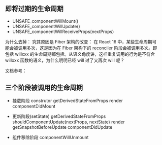## 即将过期的生命周期

- UNSAFE_componentWillMount()
- UNSAFE_componentWillUpdate()
- UNSAFE_componentWillReceiveProps(nextProps)

为什么去掉：
究其原因是 Fiber 架构的改变：
在 React 16 中，某些生命周期可能会被调用多次，这是因为在 Fiber 架构下的 reconciler 阶段会被调用多次。即包括 willxxx 的生命周期都包括。从语义角度讲，这样重复调用的行为是不符合 willxxx 函数的语义，为什么明明已经 will 过了又再次 will 呢？

文档参考：
[](http://meloguo.com/2019/01/12/react%E6%96%B0%E7%94%9F%E5%91%BD%E5%91%A8%E6%9C%9F/)

## 三个阶段被调用的生命周期

- 挂载阶段
construtor
getDerivedStateFromProps
render
componentDidMount

- 更新阶段(setState)
getDerivedStateFromProps
shouldComponentUpdate(nextProps, nextState)
render
getSnapshotBeforeUpdate
componentDidUpdate

- 组件移除阶段
componentWillUnmount